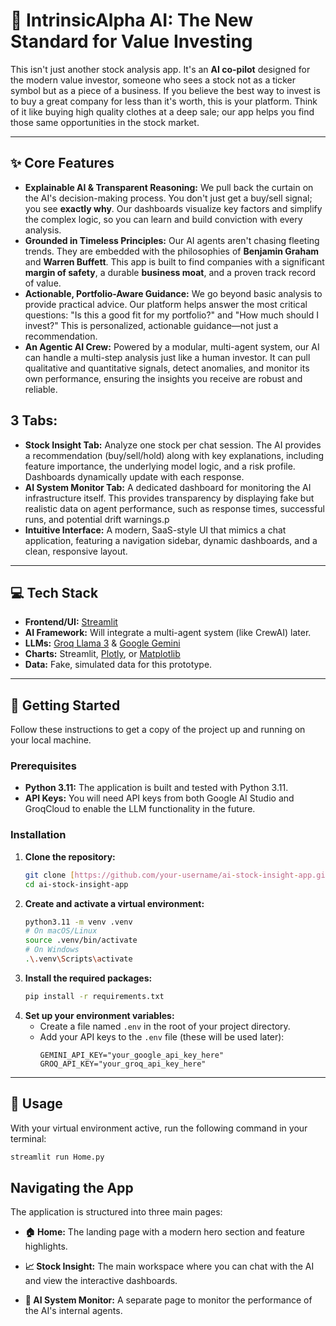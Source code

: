 # 🚀 IntrinsicAlpha AI: The New Standard for Value Investing

This isn't just another stock analysis app. It's an **AI co-pilot** designed for the modern value investor, someone who sees a stock not as a ticker symbol but as a piece of a business. If you believe the best way to invest is to buy a great company for less than it's worth, this is your platform. Think of it like buying high quality clothes at a deep sale; our app helps you find those same opportunities in the stock market.

---
## ✨ Core Features

* **Explainable AI & Transparent Reasoning:** We pull back the curtain on the AI's decision-making process. You don't just get a buy/sell signal; you see **exactly why**. Our dashboards visualize key factors and simplify the complex logic, so you can learn and build conviction with every analysis.
* **Grounded in Timeless Principles:** Our AI agents aren't chasing fleeting trends. They are embedded with the philosophies of **Benjamin Graham** and **Warren Buffett**. This app is built to find companies with a significant **margin of safety**, a durable **business moat**, and a proven track record of value.
* **Actionable, Portfolio-Aware Guidance:** We go beyond basic analysis to provide practical advice. Our platform helps answer the most critical questions: "Is this a good fit for my portfolio?" and "How much should I invest?" This is personalized, actionable guidance—not just a recommendation.
* **An Agentic AI Crew:** Powered by a modular, multi-agent system, our AI can handle a multi-step analysis just like a human investor. It can pull qualitative and quantitative signals, detect anomalies, and monitor its own performance, ensuring the insights you receive are robust and reliable.


## 3 Tabs:

* **Stock Insight Tab:** Analyze one stock per chat session. The AI provides a recommendation (buy/sell/hold) along with key explanations, including feature importance, the underlying model logic, and a risk profile. Dashboards dynamically update with each response.
* **AI System Monitor Tab:** A dedicated dashboard for monitoring the AI infrastructure itself. This provides transparency by displaying fake but realistic data on agent performance, such as response times, successful runs, and potential drift warnings.p
* **Intuitive Interface:** A modern, SaaS-style UI that mimics a chat application, featuring a navigation sidebar, dynamic dashboards, and a clean, responsive layout.

---
## 💻 Tech Stack

* **Frontend/UI:** [Streamlit](https://streamlit.io/)
* **AI Framework:** Will integrate a multi-agent system (like CrewAI) later.
* **LLMs:** [Groq Llama 3](https://groq.com/) & [Google Gemini](https://ai.google.dev/)
* **Charts:** Streamlit, [Plotly](https://plotly.com/), or [Matplotlib](https://matplotlib.org/)
* **Data:** Fake, simulated data for this prototype.

---
## 🚀 Getting Started

Follow these instructions to get a copy of the project up and running on your local machine.

### Prerequisites

* **Python 3.11:** The application is built and tested with Python 3.11.
* **API Keys:** You will need API keys from both Google AI Studio and GroqCloud to enable the LLM functionality in the future.

### Installation

1.  **Clone the repository:**
    ```sh
    git clone [https://github.com/your-username/ai-stock-insight-app.git](https://github.com/your-username/ai-stock-insight-app.git)
    cd ai-stock-insight-app
    ```
2.  **Create and activate a virtual environment:**
    ```sh
    python3.11 -m venv .venv
    # On macOS/Linux
    source .venv/bin/activate
    # On Windows
    .\.venv\Scripts\activate
    ```
3.  **Install the required packages:**
    ```sh
    pip install -r requirements.txt
    ```
4.  **Set up your environment variables:**
    * Create a file named `.env` in the root of your project directory.
    * Add your API keys to the `.env` file (these will be used later):
        ```env
        GEMINI_API_KEY="your_google_api_key_here"
        GROQ_API_KEY="your_groq_api_key_here"
        ```

---
## 📖 Usage

With your virtual environment active, run the following command in your terminal:

```sh
streamlit run Home.py
```

## Navigating the App
The application is structured into three main pages:

* **🏠 Home:** The landing page with a modern hero section and feature highlights.

* **📈 Stock Insight:** The main workspace where you can chat with the AI and view the interactive
dashboards.

* **🧠 AI System Monitor:** A separate page to monitor the performance of the AI's internal agents.